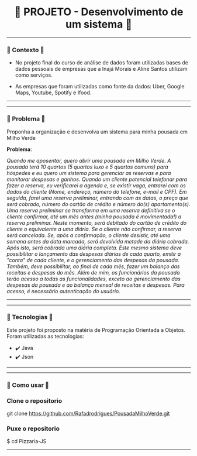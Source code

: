 <h1 align="center">🍂 PROJETO - Desenvolvimento de um sistema 🍂</h1>

 -------
### 🍂 Contexto 🍂
* No projeto final do curso de análise de dados foram utilizadas bases de dados pessoais de empresas que a Inajá Morais e Aline Santos utilizam como serviços.

* As empresas que foram utilizadas como fonte da dados: Uber, Google Maps, Youtube, Spotify e Ifood.

--------
-------
### 🍂 Problema 🍂
 Proponha a organização e desenvolva um sistema para minha pousada em Milho Verde
 
<b>Problema</b>:

<i>Quando me aposentar, quero abrir uma pousada em Milho Verde. A pousada terá 10 quartos (5 quartos luxo e 5 quartos comuns) para hóspedes e eu quero um sistema para gerenciar as reservas e para monitorar despesas e ganhos. Quando um cliente potencial telefonar para fazer a reserva, eu verificarei a agenda e, se existir vaga, entrarei com os dados do cliente (Nome, endereço, número do telefone, e-mail e CPF). Em seguida, farei uma reserva preliminar, entrando com as datas, o preço que será cobrado, número do cartão de crédito e número do(s) apartamento(s).  Uma reserva preliminar se transforma em uma reserva definitiva se o cliente confirmar, até um mês antes (minha pousada é movimentada!) a reserva preliminar. Neste momento, será debitado do cartão de crédito do cliente o equivalente a uma diária. Se o cliente não confirmar, a reserva será cancelada. Se, após a confirmação, o cliente desistir, até uma semana antes da data marcada, será devolvida metade da diária cobrada. Após isto, será cobrada uma diária completa. Este mesmo sistema deve possibilitar o lançamento das despesas diárias de cada quarto, emitir a "conta" de cada cliente, e o gerenciamento das despesas da pousada. Também, deve possibilitar, ao final de cada mês, fazer um balanço das receitas e despesas do mês. Além de mim, os funcionários da pousada terão acesso a todas as funcionalidades, exceto ao gerenciamento das despesas da pousada e ao balanço mensal de receitas e despesas. Para acesso, é necessário autenticação do usuário.</i>

--------
-------
 ### 🍂 Tecnologias 🍂
Este projeto foi proposto na matéria de Programação Orientada a Objetos. Foram utilizadas as tecnologias:
* ✔️ Java
* ✔️ Json
--------
-------
 ### 🍂 Como usar 🍂
 ### Clone o repositorio
git clone https://github.com/Rafadrodrigues/PousadaMilhoVerde.git

 ### Puxe o repositorio 
$ cd Pizzaria-JS

--------
